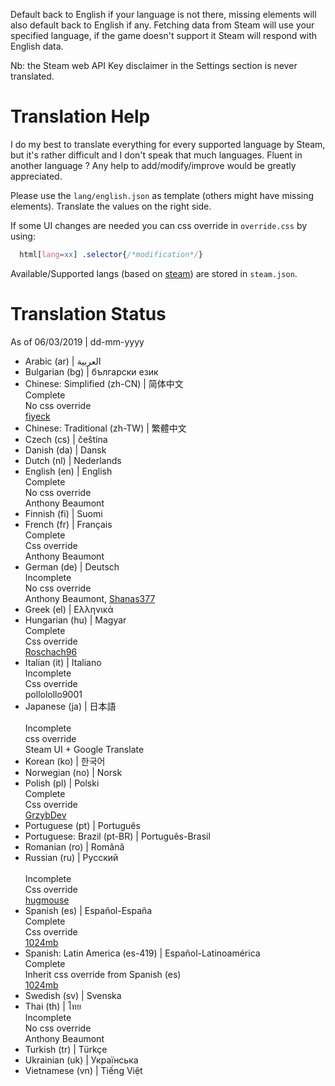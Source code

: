 Default back to English if your language is not there, missing elements will also default back to English if any.
Fetching data from Steam will use your specified language, if the game doesn't support it Steam will respond with English data.

Nb: the Steam web API Key disclaimer in the Settings section is never translated.

Translation Help
================

I do my best to translate everything for every supported language by Steam, but it's rather difficult and I don't speak that much languages.
Fluent in another language ? Any help to add/modify/improve would be greatly appreciated.

Please use the `lang/english.json` as template (others might have missing elements).
Translate the values on the right side.

If some UI changes are needed you can css override in `override.css` by using:
```css
  html[lang=xx] .selector{/*modification*/}
```

Available/Supported langs (based on [steam](https://partner.steamgames.com/doc/store/localization)) are stored in `steam.json`.

Translation Status
==================
As of 06/03/2019 | dd-mm-yyyy

- Arabic (ar) | العربية
- Bulgarian (bg) | български език
- Chinese: Simplified  (zh-CN) | 简体中文
    <br/>Complete <br/>
    No css override <br/>
    [fiyeck](https://github.com/fiyeck)
- Chinese: Traditional (zh-TW) | 繁體中文	
- Czech (cs) | čeština	
- Danish (da) | Dansk	
- Dutch (nl) | Nederlands	
- English (en) | English
    <br/>Complete <br/>
    No css override <br/>
    Anthony Beaumont
- Finnish (fi) | Suomi	
- French (fr) | Français
    <br/>Complete <br/>
    Css override <br/>
    Anthony Beaumont
- German (de) | Deutsch
    <br/>Incomplete <br/>
    No css override <br/>
    Anthony Beaumont, [Shanas377](https://github.com/Shanas377)
- Greek (el) | Ελληνικά	
- Hungarian (hu) | Magyar
    <br/>Complete <br/>
    Css override <br/>
    [Roschach96](https://github.com/Roschach96)
- Italian (it) | Italiano
    <br/>Incomplete <br/>
    Css override <br/>
    pollolollo9001
- Japanese (ja) | 日本語	
    <br/>Incomplete <br/>
    css override <br/>
    Steam UI + Google Translate	
- Korean (ko) | 한국어
- Norwegian (no) | Norsk	
- Polish (pl) | Polski
    <br/> Complete <br/>
    Css override <br/>
    [GrzybDev](https://github.com/GrzybDev)	
- Portuguese (pt) | Português	
- Portuguese: Brazil (pt-BR) | Português-Brasil	
- Romanian (ro) | Română	
- Russian (ru) | Русский	
    <br/>Incomplete <br/>
    Css override <br/>
    [hugmouse](https://github.com/hugmouse)
- Spanish (es) | Español-España
    <br/> Complete <br/>
    Css override <br/>
    [1024mb](https://github.com/1024mb)	
- Spanish: Latin America (es-419) | Español-Latinoamérica
    <br/> Complete <br/>
    Inherit css override from Spanish (es) <br/>
    [1024mb](https://github.com/1024mb)	
- Swedish (sv) | Svenska	
- Thai (th) | ไทย
    <br/>Incomplete <br/>
    No css override <br/>
    Anthony Beaumont
- Turkish (tr) | Türkçe
- Ukrainian (uk) | Українська	
- Vietnamese (vn) | Tiếng Việt
